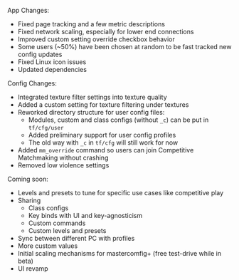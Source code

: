 App Changes:
* Fixed page tracking and a few metric descriptions
* Fixed network scaling, especially for lower end connections
* Improved custom setting override checkbox behavior
* Some users (~50%) have been chosen at random to be fast tracked new config updates
* Fixed Linux icon issues
* Updated dependencies

Config Changes:
* Integrated texture filter settings into texture quality
* Added a custom setting for texture filtering under textures
* Reworked directory structure for user config files:
  * Modules, custom and class configs (without `_c`) can be put in `tf/cfg/user`
  * Added preliminary support for user config profiles
  * The old way with `_c` in `tf/cfg` will still work for now
* Added `mm_override` command so users can join Competitive Matchmaking without crashing
* Removed low violence settings

Coming soon:
* Levels and presets to tune for specific use cases like competitive play
* Sharing
  * Class configs
  * Key binds with UI and key-agnosticism 
  * Custom commands
  * Custom levels and presets
* Sync between different PC with profiles
* More custom values
* Initial scaling mechanisms for mastercomfig+ (free test-drive while in beta)
* UI revamp

